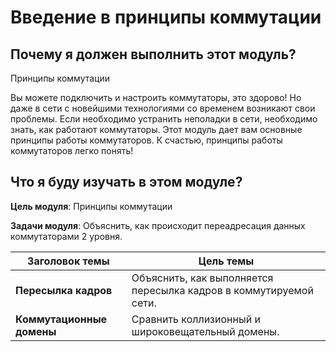 # Введение в принципы коммутации

<!-- 2.0.1 -->
## Почему я должен выполнить этот модуль?
Принципы коммутации

Вы можете подключить и настроить коммутаторы, это здорово! Но даже в сети с новейшими технологиями со временем возникают свои проблемы. Если необходимо устранить неполадки в сети, необходимо знать, как работают коммутаторы. Этот модуль дает вам основные принципы работы коммутаторов. К счастью, принципы работы коммутаторов легко понять!

<!-- 2.0.2 -->
## Что я буду изучать в этом модуле?
**Цель модуля**: Принципы коммутации

**Задачи модуля**: Объяснить, как происходит переадресация данных коммутаторами 2 уровня.

| Заголовок темы | Цель темы |
| --- | --- |
| **Пересылка кадров** | Объяснить, как выполняется пересылка кадров в коммутируемой сети. |
| **Коммутационные домены** | Сравнить коллизионный и широковещательный домены. |
